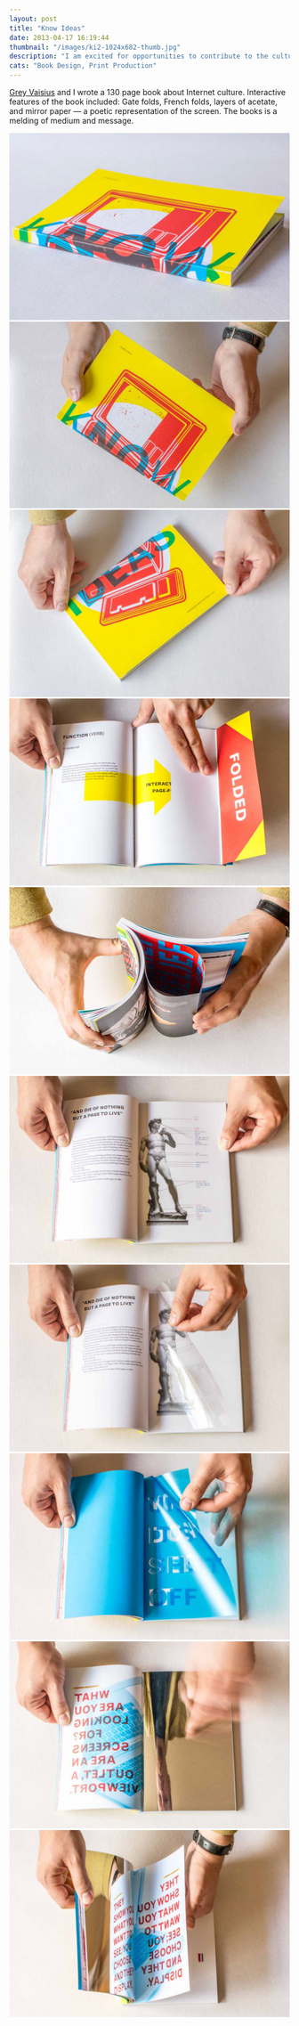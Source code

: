 ```yaml
---
layout: post
title: "Know Ideas"
date: 2013-04-17 16:19:44
thumbnail: "/images/ki2-1024x682-thumb.jpg"
description: "I am excited for opportunities to contribute to the culture of the Internet. Grey Vaisius and I wrote a 130 page book about digital and analogue life."
cats: "Book Design, Print Production"
---
```

[Grey Vaisius](http://greyvy.com/) and I wrote a 130 page book about Internet culture. Interactive features of the book included: Gate folds, French folds, layers of acetate, and mirror paper — a poetic representation of the screen. The books is a melding of medium and message.

<div>
	<img src="/images/ki2-1024x682.jpg"/>
	<img src="/images/ki4-1024x682.jpg"/>
	<img src="/images/ki5-1024x682.jpg"/>
	<img src="/images/ki7-1024x682.jpg"/>
	<img src="/images/ki8-1024x682.jpg"/>
	<img src="/images/ki10-1024x682.jpg"/>
	<img src="/images/ki11-1024x682.jpg"/>
	<img src="/images/ki9-1024x682.jpg"/>
	<img src="/images/ki12-1024x682.jpg"/>
	<img src="/images/ki14-1024x682.jpg"/>
</div>